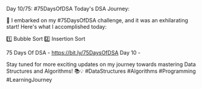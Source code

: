 Day 10/75: #75DaysOfDSA
Today's DSA Journey:

🚀 I embarked on my #75DaysOfDSA challenge, and it was an exhilarating start! Here's what I accomplished today:

1️⃣ Bubble Sort
2️⃣ Insertion Sort

75 Days Of DSA - https://bit.ly/75DaysOfDSA
Day 10 - 

Stay tuned for more exciting updates on my journey towards mastering Data Structures and Algorithms! 📚💡 #DataStructures #Algorithms #Programming #LearningJourney